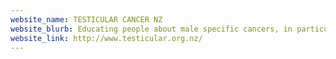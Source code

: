 ```yaml
---
website_name: TESTICULAR CANCER NZ
website_blurb: Educating people about male specific cancers, in particular testicular and prostate cancers.
website_link: http://www.testicular.org.nz/
---
```

